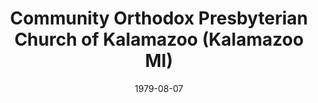 ---
date: &id001 1979-08-07
end_date: null
location:
  address: 2131 Alamo Avenue
  city: Kalamazoo
  state: MI
minister:
- end: 1988-01-01
  name: Abe Ediger
  start: 1982-01-01
  type: Pastor
- end: 1994-01-01
  name: Kenneth Smith
  start: 1988-01-01
  type: Pastor
- end: 2013-01-01
  name: Timothy Bero
  start: 1996-01-01
  type: Pastor
- end: 1988-01-01
  name: Kenneth Smith
  start: 1987-01-01
  type: Associate Pastor
- end: 1994-01-01
  name: Timothy Bero
  start: 1992-01-01
  type: Associate Pastor
- end: 2001-01-01
  name: K. Dale Collison
  start: 1994-01-01
  type: Associate Pastor
ministers:
- Abe Ediger
- Kenneth Smith
- Timothy Bero
- Kenneth Smith
- Timothy Bero
- K. Dale Collison
name: Community Orthodox Presbyterian Church of Kalamazoo
names: null
origination_date: *id001
raw_data: "MI\tKalamazoo\nCommunity Orthodox Presbyterian Church of Kalamazoo  (August\
  \ 7, 1979- )\n2131 Alamo Avenue\nPastors: Abe Ediger, 1982-88\nKenneth Smith, 1988-94\n\
  Timothy Bero, 1996-2013\nAssoc. Pastors:  Kenneth Smith, 1987-88\nTimothy Bero,\
  \ 1992-94\nK. Dale Collison, 1994-2001\n"
received_from: null
states:
- MI
status:
  active: true
  end_date: null
  reason: null
  received_from: null
  withdrawal_to: null
title: Community Orthodox Presbyterian Church of Kalamazoo (Kalamazoo MI)
year_established:
- 1979

---